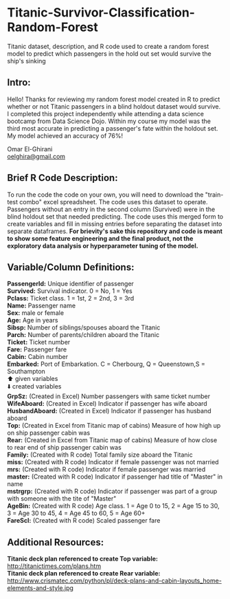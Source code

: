 # Titanic-Survivor-Classification-Random-Forest
Titanic dataset, description, and R code used to create a random forest model to predict which passengers in the hold out set would survive the ship's sinking

## Intro:  
Hello! Thanks for reviewing my random forest model created in R to predict whether or not Titanic passengers in a blind holdout dataset would survive. I completed this project independently while attending a data science bootcamp from Data Science Dojo. Within my course my model was the third most accurate in predicting a passenger's fate within the holdout set. My model achieved an accuracy of 76%!  

Omar El-Ghirani  
oelghira@gmail.com  

## Brief R Code Description:  
To run the code the code on your own, you will need to download the "train-test combo" excel spreadsheet. The code uses this dataset to operate. Passengers without an entry in the second column (Survived) were in the blind holdout set that needed predicting. The code uses this merged form to create variables and fill in missing entries before separating the dataset into separate dataframes. **For brievity's sake this repository and code is meant to show some feature engineering and the final product, not the exploratory data analysis or hyperparameter tuning of the model.**  

## Variable/Column Definitions:  
**PassengerId:** Unique identifier of passenger  
**Survived:** Survival indicator.	0 = No, 1 = Yes  
**Pclass:** Ticket class. 1 = 1st, 2 = 2nd, 3 = 3rd  
**Name:** Passenger name   
**Sex:** male or female   
**Age:** Age in years  
**Sibsp:** Number of siblings/spouses aboard the Titanic  
**Parch:** Number of parents/children aboard the Titanic  
**Ticket:** Ticket number  
**Fare:** Passenger fare  
**Cabin:** Cabin number  
**Embarked:** Port of Embarkation. C = Cherbourg, Q = Queenstown,S = Southampton  
:arrow_up: given variables  
:arrow_down: created variables   
**GrpSz:** (Created in Excel) Number passengers with same ticket number  
**WifeAboard:** (Created in Excel) Indicator if passenger has wife aboard   
**HusbandAboard:**  (Created in Excel) Indicator if passenger has husband aboard    
**Top:** (Created in Excel from Titanic map of cabins) Measure of how high up on ship passenger cabin was  
**Rear:** (Created in Excel from Titanic map of cabins) Measure of how close to rear end of ship passenger cabin was    
**Family:** (Created with R code) Total family size aboard the Titanic    
**miss:** (Created with R code) Indicator if female passenger was not married      
**mrs:**  (Created with R code) Indicator if female passenger was married    
**master:** (Created with R code) Indicator if passenger had title of "Master" in name  
**mstrgrp:** (Created with R code) Indicator if passenger was part of a group with someone with the tite of "Master"  
**AgeBin:** (Created with R code) Age class. 1 = Age 0 to 15, 2 = Age 15 to 30, 3 = Age 30 to 45, 4 = Age 45 to 60, 5 = Age 60+  
**FareScl:** (Created with R code) Scaled passenger fare  

## Additional Resources:  
**Titanic deck plan referenced to create Top variable:** http://titanictimes.com/plans.htm  
**Titanic deck plan referenced to create Rear variable:** http://www.crismatec.com/python/pl/deck-plans-and-cabin-layouts_home-elements-and-style.jpg  





